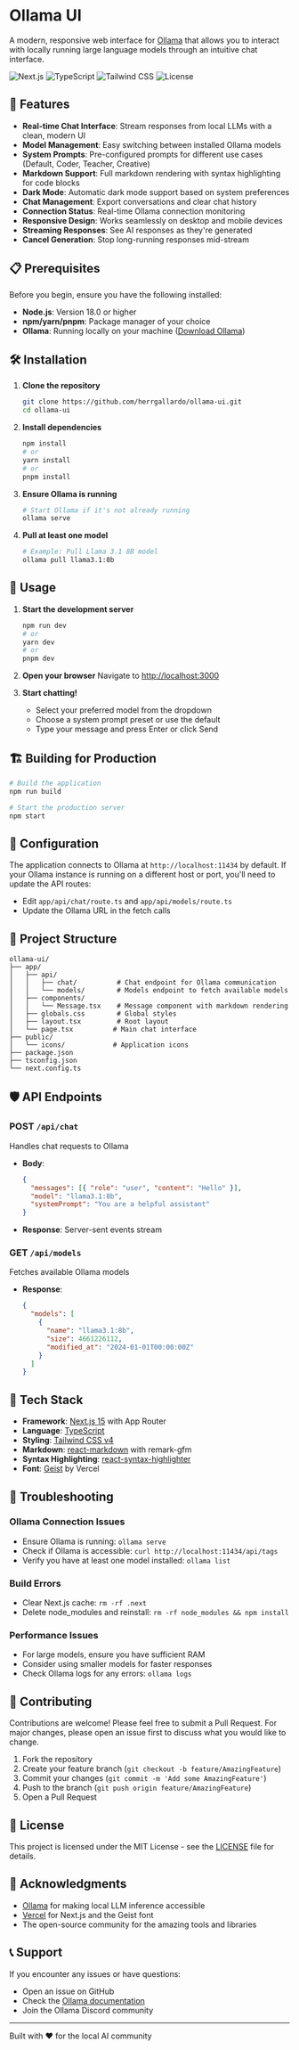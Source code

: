 # Ollama UI

A modern, responsive web interface for [Ollama](https://ollama.ai/) that allows you to interact with locally running large language models through an intuitive chat interface.

![Next.js](https://img.shields.io/badge/Next.js-15.4.4-black?style=flat-square&logo=next.js)
![TypeScript](https://img.shields.io/badge/TypeScript-5.0-blue?style=flat-square&logo=typescript)
![Tailwind CSS](https://img.shields.io/badge/Tailwind_CSS-4.0-38B2AC?style=flat-square&logo=tailwind-css)
![License](https://img.shields.io/badge/License-MIT-green?style=flat-square)

## 🚀 Features

- **Real-time Chat Interface**: Stream responses from local LLMs with a clean, modern UI
- **Model Management**: Easy switching between installed Ollama models
- **System Prompts**: Pre-configured prompts for different use cases (Default, Coder, Teacher, Creative)
- **Markdown Support**: Full markdown rendering with syntax highlighting for code blocks
- **Dark Mode**: Automatic dark mode support based on system preferences
- **Chat Management**: Export conversations and clear chat history
- **Connection Status**: Real-time Ollama connection monitoring
- **Responsive Design**: Works seamlessly on desktop and mobile devices
- **Streaming Responses**: See AI responses as they're generated
- **Cancel Generation**: Stop long-running responses mid-stream

## 📋 Prerequisites

Before you begin, ensure you have the following installed:

- **Node.js**: Version 18.0 or higher
- **npm/yarn/pnpm**: Package manager of your choice
- **Ollama**: Running locally on your machine ([Download Ollama](https://ollama.ai/))

## 🛠️ Installation

1. **Clone the repository**

   ```bash
   git clone https://github.com/herrgallardo/ollama-ui.git
   cd ollama-ui
   ```

2. **Install dependencies**

   ```bash
   npm install
   # or
   yarn install
   # or
   pnpm install
   ```

3. **Ensure Ollama is running**

   ```bash
   # Start Ollama if it's not already running
   ollama serve
   ```

4. **Pull at least one model**

   ```bash
   # Example: Pull Llama 3.1 8B model
   ollama pull llama3.1:8b
   ```

## 🚀 Usage

1. **Start the development server**

   ```bash
   npm run dev
   # or
   yarn dev
   # or
   pnpm dev
   ```

2. **Open your browser**
   Navigate to [http://localhost:3000](http://localhost:3000)

3. **Start chatting!**
   - Select your preferred model from the dropdown
   - Choose a system prompt preset or use the default
   - Type your message and press Enter or click Send

## 🏗️ Building for Production

```bash
# Build the application
npm run build

# Start the production server
npm start
```

## 🔧 Configuration

The application connects to Ollama at `http://localhost:11434` by default. If your Ollama instance is running on a different host or port, you'll need to update the API routes:

- Edit `app/api/chat/route.ts` and `app/api/models/route.ts`
- Update the Ollama URL in the fetch calls

## 📁 Project Structure

```plaintext
ollama-ui/
├── app/
│   ├── api/
│   │   ├── chat/          # Chat endpoint for Ollama communication
│   │   └── models/        # Models endpoint to fetch available models
│   ├── components/
│   │   └── Message.tsx    # Message component with markdown rendering
│   ├── globals.css        # Global styles
│   ├── layout.tsx         # Root layout
│   └── page.tsx          # Main chat interface
├── public/
│   └── icons/            # Application icons
├── package.json
├── tsconfig.json
└── next.config.ts
```

## 🛡️ API Endpoints

### POST `/api/chat`

Handles chat requests to Ollama

- **Body**:

  ```json
  {
    "messages": [{ "role": "user", "content": "Hello" }],
    "model": "llama3.1:8b",
    "systemPrompt": "You are a helpful assistant"
  }
  ```

- **Response**: Server-sent events stream

### GET `/api/models`

Fetches available Ollama models

- **Response**:

  ```json
  {
    "models": [
      {
        "name": "llama3.1:8b",
        "size": 4661226112,
        "modified_at": "2024-01-01T00:00:00Z"
      }
    ]
  }
  ```

## 🎨 Tech Stack

- **Framework**: [Next.js 15](https://nextjs.org/) with App Router
- **Language**: [TypeScript](https://www.typescriptlang.org/)
- **Styling**: [Tailwind CSS v4](https://tailwindcss.com/)
- **Markdown**: [react-markdown](https://github.com/remarkjs/react-markdown) with remark-gfm
- **Syntax Highlighting**: [react-syntax-highlighter](https://github.com/react-syntax-highlighter/react-syntax-highlighter)
- **Font**: [Geist](https://vercel.com/font) by Vercel

## 🐛 Troubleshooting

### Ollama Connection Issues

- Ensure Ollama is running: `ollama serve`
- Check if Ollama is accessible: `curl http://localhost:11434/api/tags`
- Verify you have at least one model installed: `ollama list`

### Build Errors

- Clear Next.js cache: `rm -rf .next`
- Delete node_modules and reinstall: `rm -rf node_modules && npm install`

### Performance Issues

- For large models, ensure you have sufficient RAM
- Consider using smaller models for faster responses
- Check Ollama logs for any errors: `ollama logs`

## 🤝 Contributing

Contributions are welcome! Please feel free to submit a Pull Request. For major changes, please open an issue first to discuss what you would like to change.

1. Fork the repository
2. Create your feature branch (`git checkout -b feature/AmazingFeature`)
3. Commit your changes (`git commit -m 'Add some AmazingFeature'`)
4. Push to the branch (`git push origin feature/AmazingFeature`)
5. Open a Pull Request

## 📝 License

This project is licensed under the MIT License - see the [LICENSE](LICENSE) file for details.

## 🙏 Acknowledgments

- [Ollama](https://ollama.ai/) for making local LLM inference accessible
- [Vercel](https://vercel.com/) for Next.js and the Geist font
- The open-source community for the amazing tools and libraries

## 📞 Support

If you encounter any issues or have questions:

- Open an issue on GitHub
- Check the [Ollama documentation](https://github.com/ollama/ollama)
- Join the Ollama Discord community

---

Built with ❤️ for the local AI community
